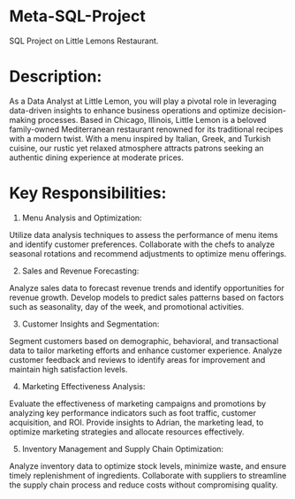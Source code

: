 # Meta-SQL-Project

SQL Project on Little Lemons Restaurant. 

# Description:

As a Data Analyst at Little Lemon, you will play a pivotal role in leveraging data-driven insights to enhance business operations and optimize decision-making
processes. Based in Chicago, Illinois, Little Lemon is a beloved family-owned Mediterranean restaurant renowned for its traditional recipes with a modern twist. 
With a menu inspired by Italian, Greek, and Turkish cuisine, our rustic yet relaxed atmosphere attracts patrons seeking an authentic dining experience at moderate 
prices.

# Key Responsibilities:

1) Menu Analysis and Optimization:

Utilize data analysis techniques to assess the performance of menu items and identify customer preferences.
Collaborate with the chefs to analyze seasonal rotations and recommend adjustments to optimize menu offerings.

2) Sales and Revenue Forecasting:

Analyze sales data to forecast revenue trends and identify opportunities for revenue growth.
Develop models to predict sales patterns based on factors such as seasonality, day of the week, and promotional activities.

3) Customer Insights and Segmentation:

Segment customers based on demographic, behavioral, and transactional data to tailor marketing efforts and enhance customer experience.
Analyze customer feedback and reviews to identify areas for improvement and maintain high satisfaction levels.

4) Marketing Effectiveness Analysis:

Evaluate the effectiveness of marketing campaigns and promotions by analyzing key performance indicators such as foot traffic, customer acquisition, and ROI.
Provide insights to Adrian, the marketing lead, to optimize marketing strategies and allocate resources effectively.

5) Inventory Management and Supply Chain Optimization:

Analyze inventory data to optimize stock levels, minimize waste, and ensure timely replenishment of ingredients.
Collaborate with suppliers to streamline the supply chain process and reduce costs without compromising quality.
